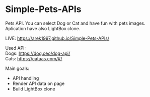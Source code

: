 # Simple-Pets-APIs
Pets API. You can select Dog or Cat and have fun with pets images. \
Aplication have also LightBox clone.

LIVE: https://arek1997.github.io/Simple-Pets-APIs/

Used API: \
Dogs: https://dog.ceo/dog-api/ \
Cats: https://cataas.com/#/ 

Main goals: 
- API handling 
- Render API data on page 
- Build LightBox clone 
